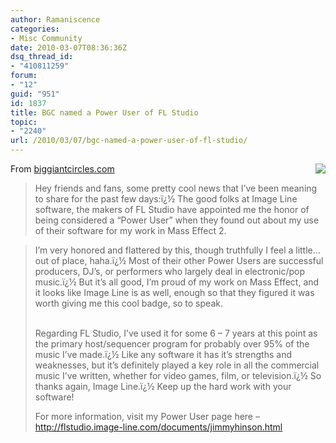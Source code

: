 ```yaml
---
author: Ramaniscence
categories:
- Misc Community
date: 2010-03-07T08:36:36Z
dsq_thread_id:
- "410811259"
forum:
- "12"
guid: "951"
id: 1837
title: BGC named a Power User of FL Studio
topic:
- "2240"
url: /2010/03/07/bgc-named-a-power-user-of-fl-studio/
---
```


<img src="images/newsMisc/flstudio.jpg" align="right" border="0" />

From <a rel="nofollow" href="http://www.biggiantcircles.com/bgcnews/jimmy-named-a-power-user-of-fl-studio/" target="_blank">biggiantcircles.com</a>

> Hey friends and fans, some pretty cool news that I&rsquo;ve been meaning to share for the past few days:ï¿½ The good folks at Image Line software, the makers of FL Studio have appointed me the honor of being considered a &ldquo;Power User&rdquo; when they found out about my use of their software for my work in Mass Effect 2.

> I&rsquo;m very honored and flattered by this, though truthfully I feel a little&hellip; out of place, haha.ï¿½ Most of their other Power Users are successful producers, DJ&rsquo;s, or performers who largely deal in electronic/pop music.ï¿½ But it&rsquo;s all good, I&rsquo;m proud of my work on Mass Effect, and it looks like Image Line is as well, enough so that they figured it was worth giving me this cool badge, so to speak.
> 
> <div>
>   <span class="Apple-style-span"><br /> </span>
> </div>
> 
> <div>
>   <span class="Apple-style-span">Regarding FL Studio, I&rsquo;ve used it for some 6 &ndash; 7 years at this point as the primary host/sequencer program for probably over 95% of the music I&rsquo;ve made.ï¿½ Like any software it has it&rsquo;s strengths and weaknesses, but it&rsquo;s definitely played a key role in all the commercial music I&rsquo;ve written, whether for video games, film, or television.ï¿½ So thanks again, Image Line.ï¿½ Keep up the hard work with your software!</span>
> </div>
> 
> <div>
>   <p>
>     <span>For more information, visit my Power User page here &ndash; </span><a rel="nofollow" href="http://flstudio.image-line.com/documents/jimmyhinson.html" target="_blank">http://flstudio.image-line.com/documents/jimmyhinson.html</a>
>   </p>
>   
>   <blockquote />
>
> </div>